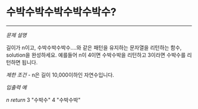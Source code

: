 # 수박수박수박수박수박수?
- - -

*문제 설명*   

길이가 n이고, 수박수박수박수....와 같은 패턴을 유지하는 문자열을 리턴하는 함수, solution을 완성하세요. 예를들어 n이 4이면 수박수박을 리턴하고 3이라면 수박수를 리턴하면 됩니다.   

*제한 조건*
	- n은 길이 10,000이하인 자연수입니다.   

*입출력 예*   

*n	return*
3	"수박수"
4	"수박수박"